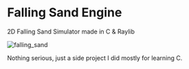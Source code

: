 # Falling Sand Engine

2D Falling Sand Simulator made in C & Raylib


![falling_sand](https://github.com/user-attachments/assets/7dd204e5-f527-4cf5-8977-1edb4755c466)


Nothing serious, just a side project I did mostly for learning C.
